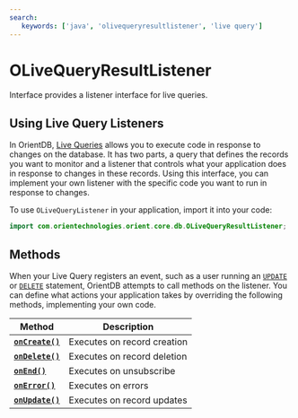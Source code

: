 ```yaml
---
search:
   keywords: ['java', 'olivequeryresultlistener', 'live query']
---
```


# OLiveQueryResultListener

Interface provides a listener interface for live queries.

## Using Live Query Listeners

In OrientDB, [Live Queries](../Live-Query.md) allows you to execute code in response to changes on the database.  It has two parts, a query that defines the records you want to monitor and a listener that controls what your application does in response to changes in these records.  Using this interface, you can implement your own listener with the specific code you want to run in response to changes.

To use `OLiveQueryListener` in your application, import it into your code:

```java
import com.orientechnologies.orient.core.db.OLiveQueryResultListener;
```

## Methods

When your Live Query registers an event, such as a user running an [`UPDATE`](../../sql/SQL-Update.md) or [`DELETE`](../../sql/SQL-Delete.md) statement, OrientDB attempts to call methods on the listener.   You can define what actions your application takes by overriding the following methods, implementing your own code. 

| Method | Description |
|---|---|
| [**`onCreate()`**](OLiveQueryResultListener/onCreate.md) | Executes on record creation |
| [**`onDelete()`**](OLiveQueryResultListener/onDelete.md) | Executes on record deletion |
| [**`onEnd()`**](OLiveQueryResultListener/onEnd.md) | Executes on unsubscribe |
| [**`onError()`**](OLiveQueryResultListener/onError.md) | Executes on errors |
| [**`onUpdate()`**](OLiveQueryResultListener/onUpdate.md) | Executes on record updates |


